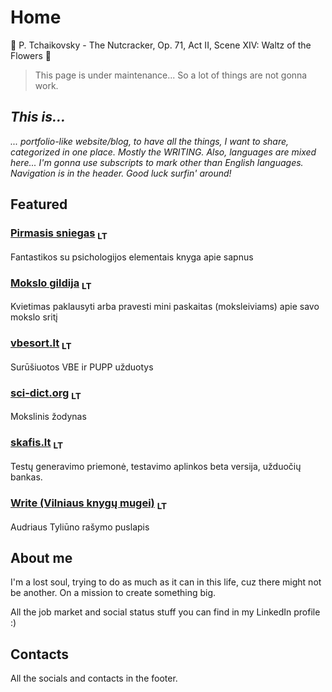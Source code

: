 # Home

🎵 P. Tchaikovsky - The Nutcracker, Op. 71, Act II, Scene XIV: Waltz of the Flowers 🎵

> This page is under maintenance... So a lot of things are not gonna work.

## _This is..._

_... portfolio-like website/blog, to have all the things, I want to share, categorized in one place. Mostly the WRITING. Also, languages are mixed here... I'm gonna use subscripts to mark other than English languages. Navigation is in the header. Good luck surfin' around!_

## Featured

### [Pirmasis sniegas] <sub>LT</sub>

Fantastikos su psichologijos elementais knyga apie sapnus

### [Mokslo gildija] <sub>LT</sub>

Kvietimas paklausyti arba pravesti mini paskaitas (moksleiviams) apie savo mokslo sritį

### [vbesort.lt] <sub>LT</sub>

Surūšiuotos VBE ir PUPP užduotys

### [sci-dict.org] <sub>LT</sub>

Mokslinis žodynas

### [skafis.lt] <sub>LT</sub>

Testų generavimo priemonė, testavimo aplinkos beta versija, užduočių bankas.

### [Write (Vilniaus knygų mugei)] <sub>LT</sub>

Audriaus Tyliūno rašymo puslapis

## About me

I'm a lost soul, trying to do as much as it can in this life, cuz there might not be another. On a mission to create something big.

All the job market and social status stuff you can find in my LinkedIn profile :)

## Contacts

All the socials and contacts in the footer.

[Pirmasis sniegas]: https://www.npw.lt/write/the-first-snow.html
[Mokslo gildija]: https://www.npw.lt/teach/the-science-guild.html
[vbesort.lt]: https://www.vbesort.lt
[sci-dict.org]: https://www.sci-dict.org
[skafis.lt]: https://www.skafis.lt
[Write (Vilniaus knygų mugei)]: https://www.npw.lt/write/index.html
